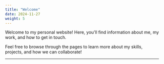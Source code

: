 ```yaml
---
title: "Welcome"
date: 2024-11-27
weight: 5
---
```


Welcome to my personal website! Here, you'll find information about me, my work, and how to get in touch.

Feel free to browse through the pages to learn more about my skills, projects, and how we can collaborate!

---
